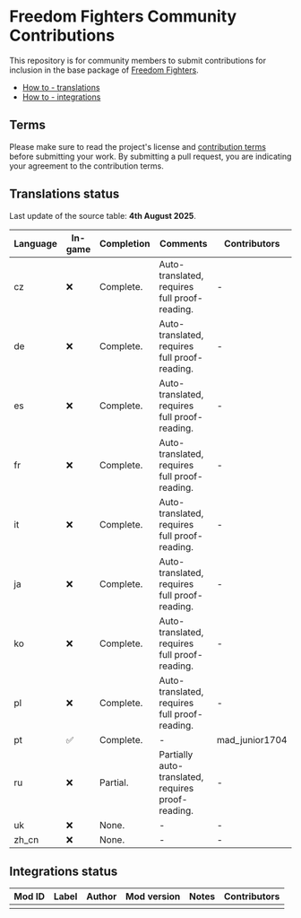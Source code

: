 # Freedom Fighters Community Contributions

This repository is for community members to submit contributions for inclusion in the base package of [Freedom Fighters](https://www.johnnykerner.dev/FreedomFighters/).

- [How to - translations](docs/how-to-translations.md)
- [How to - integrations](docs/how-to-integrations.md)

## Terms

Please make sure to read the project's license and [contribution terms](docs/contribution-terms.md) before submitting your work. By submitting a pull request, you are indicating your agreement to the contribution terms.

## Translations status

Last update of the source table: **4th August 2025**.

| Language | In-game | Completion | Comments | Contributors |
| --- | --- | ---- | --- | --- |
| cz | :x: | Complete. | Auto-translated, requires full proof-reading. | - |
| de | :x: | Complete. | Auto-translated, requires full proof-reading. | - |
| es | :x: | Complete. | Auto-translated, requires full proof-reading. | - |
| fr | :x: | Complete. | Auto-translated, requires full proof-reading. | - |
| it | :x: | Complete. | Auto-translated, requires full proof-reading. | - |
| ja | :x: | Complete. | Auto-translated, requires full proof-reading. | - |
| ko | :x: | Complete. | Auto-translated, requires full proof-reading. | - |
| pl | :x: | Complete. | Auto-translated, requires full proof-reading. | - |
| pt | :white_check_mark: | Complete. | - | mad_junior1704 |
| ru | :x: | Partial. | Partially auto-translated, requires proof-reading. | - |
| uk | :x: | None. | - | - |
| zh_cn | :x: | None. | - | - |

## Integrations status

| Mod ID | Label | Author | Mod version | Notes | Contributors |
| --- | --- | --- | --- | --- | --- |
|  |  |  |  |  |  |
